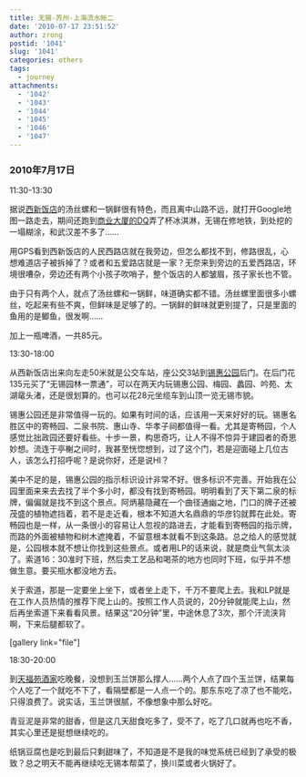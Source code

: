 ```yaml
---
title: 无锡-苏州-上海流水帐二
date: '2010-07-17 23:51:52'
author: zrong
postid: '1041'
slug: '1041'
categories: others
tags:
  - journey
attachments:
  - '1042'
  - '1043'
  - '1044'
  - '1045'
  - '1046'
  - '1047'
---
```


### 2010年7月17日

11:30-13:30

据说[西新饭店](http://www.dianping.com/shop/1969597)的汤丝螺和一锅鲜很有特色，而且离中山路不远，就打开Google地图一路走去，期间还跑到[商业大厦的DQ](http://www.dianping.com/shop/2765005)弄了杯冰淇淋，无锡在修地铁，到处挖的一塌糊涂，和武汉差不多了……

用GPS看到西新饭店的人民西路店就在我旁边，但怎么都找不到，修路很乱，心想难道店子被拆掉了？或者和五爱路店就是一家？无奈来到旁边的五爱西路店，环境很嘈杂，旁边还有两个小孩子吹哨子，整个饭店的人都皱眉，孩子家长也不管。

由于只有两个人，就点了汤丝螺和一锅鲜，味道确实都不错。汤丝螺里面很多小螺丝，吃起来有些不爽，但鲜味是足够了的。一锅鲜的鲜味就更别提了，只是里面的鱼用的是鲫鱼，很发啊……

加上一瓶啤酒，一共85元。<!--more-->

13:30-18:00

从西新饭店出来向左走50米就是公交车站，座公交3站到[锡惠公园](http://ditu.google.com/maps?f=q&source=s_q&hl=zh-CN&geocode=&q=%E9%94%A1%E6%83%A0%E5%85%AC%E5%9B%AD&sll=35.86166,104.195397&sspn=36.013245,79.013672&brcurrent=3,0x35b38ee58f1dda25:0x50bcd2cff62bae8e,0,0x35b38e8100d1905b:0xd423a617bf6108b6%3B5,0,0&ie=UTF8&hq=%E9%94%A1%E6%83%A0%E5%85%AC%E5%9B%AD&hnear=%E6%B1%9F%E8%8B%8F%E7%9C%81%E6%97%A0%E9%94%A1%E5%B8%82%E6%83%A0%E6%B2%B3%E8%B7%AF2%E5%8F%B7%E9%94%A1%E6%83%A0%E5%85%AC%E5%9B%AD&z=14)后门。在后门花135元买了“无锡园林一票通”，可以在两天内玩锡惠公园、梅园、蠡园、吟苑、太湖鼋头渚，还是很划算的。也可以花28元坐缆车到山顶一览无锡市貌。

锡惠公园还是非常值得一玩的。如果有时间的话，应该用一天来好好的玩。锡惠名胜区中的寄畅园、二泉书院、惠山寺、华孝子祠都值得一看。尤其是寄畅园，个人感觉比拙政园还要好看些。十步一景，构思奇巧，让人不得不惊异于建园者的奇思妙想。流连于亭榭之间时，我甚至恍惚想到，过了这个门，若是迎面碰上几位古人，该怎么打招呼呢？是说你好，还是说HI？

美中不足的是，锡惠公园的指示标识设计非常不好。很多标识不完善。开始我在公园里面来来去去找了半个多小时，都没有找到寄畅园。明明看到了天下第二泉的标牌，偏偏就是找不到这个景点。阿炳墓隐藏在一个曲径通幽之地，门口的牌子还被茂盛的植物遮挡着，若不是走近看，根本不知道大名鼎鼎的华彦钧就葬在此处。寄畅园也是一样，从一条很小的容易让人忽视的路进去，才能看到寄畅园的指示牌，而路的外面被植物和树木遮掩着，不留意根本就看不到这条路。总之给人的感觉就是，公园根本就不想让你找到这些景点。或者用LP的话来说，就是商业气氛太淡了。索道16：30准时下班，然后卖工艺品和喝茶的地方也同时下班，似乎并不想做生意。要买瓶水都没地方去。

关于索道，那是一定要坐上坐下，或者坐上走下，千万不要爬上去。我和LP就是在工作人员热情的推荐下爬上山的。按照工作人员说的，20分钟就能爬上山，然后再坐索道下来看看风景。结果这“20分钟”里，中途休息了3次，那个汗流浃背啊，下来后腿都软了。

[](/uploads/2010/07/dierquan.jpg)

[gallery link="file"]

18:30-20:00

到[天福苑酒家](http://www.dianping.com/shop/543610)吃晚餐，没想到玉兰饼那么撑人……两个人点了四个玉兰饼，结果每个人吃了一个就吃不下了，看隔壁都是一人点一个的。那东东吃了凉了也不能吃，只得浪费了。说实话，玉兰饼很腻，不像想象中那么好吃。  

青豆泥是非常的甜香，但是这几天甜食吃多了，受不了，吃了几口就再也吃不香，其实心里还是挺想继续吃的。  

纸锅豆腐也是吃到最后只剩甜味了，不知道是不是我的味觉系统已经到了承受的极致？总之明天不能再继续吃无锡本帮菜了，换川菜或者火锅好了。

